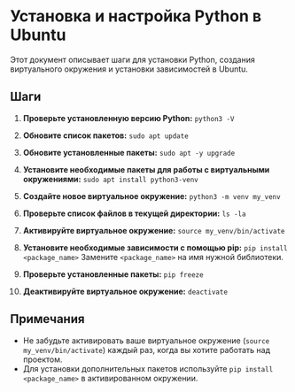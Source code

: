 # Установка и настройка Python в Ubuntu

Этот документ описывает шаги для установки Python, создания виртуального окружения и установки зависимостей в Ubuntu.

## Шаги

1. **Проверьте установленную версию Python:**
   `python3 -V`

2. **Обновите список пакетов:**
   `sudo apt update`

3. **Обновите установленные пакеты:**
   `sudo apt -y upgrade`

4. **Установите необходимые пакеты для работы с виртуальными окружениями:**
   `sudo apt install python3-venv`

5. **Создайте новое виртуальное окружение:**
   `python3 -m venv my_venv`

6. **Проверьте список файлов в текущей директории:**
   `ls -la`

7. **Активируйте виртуальное окружение:**
   `source my_venv/bin/activate`

8. **Установите необходимые зависимости с помощью pip:**
   `pip install <package_name>`
   Замените `<package_name>` на имя нужной библиотеки.

9. **Проверьте установленные пакеты:**
   `pip freeze`

10. **Деактивируйте виртуальное окружение:**
    `deactivate`

## Примечания

- Не забудьте активировать ваше виртуальное окружение (`source my_venv/bin/activate`) каждый раз, когда вы хотите работать над проектом.
- Для установки дополнительных пакетов используйте `pip install <package_name>` в активированном окружении.
